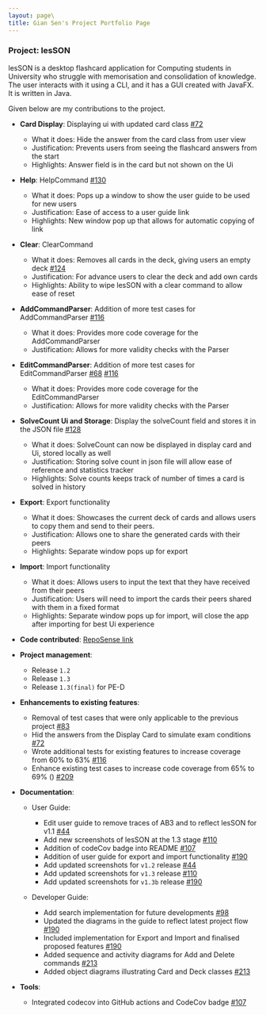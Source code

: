 ```yaml
---
layout: page\
title: Gian Sen's Project Portfolio Page
---
```


### Project: lesSON

lesSON is a desktop flashcard application for Computing students in University who struggle with
memorisation and consolidation of knowledge. The user interacts with it using a CLI, and it has a
GUI created with JavaFX. It is written in Java.

Given below are my contributions to the project.

* **Card Display**: Displaying ui with updated card class [\#72]()
  * What it does: Hide the answer from the card class from user view
  * Justification: Prevents users from seeing the flashcard answers from the start
  * Highlights: Answer field is in the card but not shown on the Ui

* **Help**: HelpCommand [\#130]()
  * What it does: Pops up a window to show the user guide to be used for new users
  * Justification: Ease of access to a user guide link
  * Highlights: New window pop up that allows for automatic copying of link

* **Clear**: ClearCommand
  * What it does: Removes all cards in the deck, giving users an empty deck [\#124]()
  * Justification: For advance users to clear the deck and add own cards
  * Highlights: Ability to wipe lesSON with a clear command to allow ease of reset

* **AddCommandParser**: Addition of more test cases for AddCommandParser [\#116]()
  * What it does: Provides more code coverage for the AddCommandParser
  * Justification: Allows for more validity checks with the Parser

* **EditCommandParser**: Addition of more test cases for EditCommandParser [\#68]() [\#116]()
  * What it does: Provides more code coverage for the EditCommandParser
  * Justification: Allows for more validity checks with the Parser

* **SolveCount Ui and Storage**: Display the solveCount field and stores it in the JSON file [\#128]()
  * What it does: SolveCount can now be displayed in display card and Ui, stored locally as well
  * Justification: Storing solve count in json file will allow ease of reference and statistics tracker
  * Highlights: Solve counts keeps track of number of times a card is solved in history

* **Export**: Export functionality
  * What it does: Showcases the current deck of cards and allows users to copy them and send to their peers.
  * Justification: Allows one to share the generated cards with their peers
  * Highlights: Separate window pops up for export

* **Import**: Import functionality
  * What it does: Allows users to input the text that they have received from their peers
  * Justification: Users will need to import the cards their peers shared with them in a fixed format
  * Highlights: Separate window pops up for import, will close the app after importing for best Ui experience

* **Code contributed**: [RepoSense link](https://nus-cs2103-ay2324s1.github.io/tp-dashboard/?search=gsgiansen&breakdown=true)

* **Project management**:
  * Release `1.2`
  * Release `1.3`
  * Release `1.3(final)` for PE-D

* **Enhancements to existing features**:
  * Removal of test cases that were only applicable to the previous project [#83]()
  * Hid the answers from the Display Card to simulate exam conditions [#72]()
  * Wrote additional tests for existing features to increase coverage from 60% to 63% [\#116]()
  * Enhance existing test cases to increase code coverage from 65% to 69% () [\#209]()

* **Documentation**:
  * User Guide:
    * Edit user guide to remove traces of AB3 and to reflect lesSON for v1.1 [\#44]()
    * Add new screenshots of lesSON at the 1.3 stage [\#110]()
    * Addition of codeCov badge into README [\#107]()
    * Addition of user guide for export and import functionality [\#190]()
    * Add updated screenshots for `v1.2` release [\#44]()
    * Add updated screenshots for `v1.3` release [\#110]()
    * Add updated screenshots for `v1.3b` release [\#190]()

  * Developer Guide:
    * Add search implementation for future developments [\#98]()
    * Updated the diagrams in the guide to reflect latest project flow [\#190]()
    * Included implementation for Export and Import and finalised proposed features [\#190]()
    * Added sequence and activity diagrams for Add and Delete commands [#213]()
    * Added object diagrams illustrating Card and Deck classes [#213]()


* **Tools**:
  * Integrated codecov into GitHub actions and CodeCov badge [\#107]()

